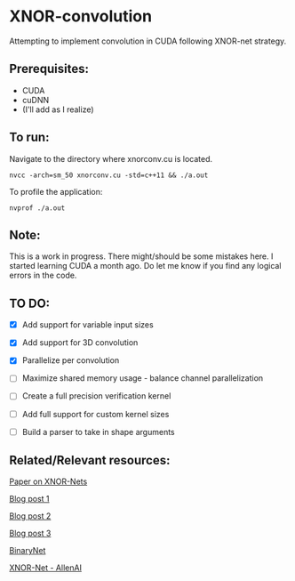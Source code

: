 # XNOR-convolution
Attempting to implement convolution in CUDA following XNOR-net strategy.

##  Prerequisites:
  * CUDA
  * cuDNN
  * (I'll add as I realize)
  
  
##  To run:
  Navigate to the directory where xnorconv.cu is located. 
  
  `nvcc -arch=sm_50 xnorconv.cu -std=c++11 && ./a.out`
  
  To profile the application:
  
  `nvprof ./a.out`
  
  
##  Note:
  This is a work in progress. There might/should be some mistakes here. I started learning CUDA a month ago. 
  Do let me know if you find any logical errors in the code.

##  TO DO:
  - [x] Add support for variable input sizes
  - [x] Add support for 3D convolution
  - [x] Parallelize per convolution
  - [ ] Maximize shared memory usage - balance channel parallelization
  - [ ] Create a full precision verification kernel
  - [ ] Add full support for custom kernel sizes
  - [ ] Build a parser to take in shape arguments


## Related/Relevant resources:

[Paper on XNOR-Nets](https://arxiv.org/abs/1603.05279)

[Blog post 1](https://software.intel.com/en-us/blogs/2017/09/21/art-em-week-2)

[Blog post 2](https://software.intel.com/en-us/blogs/2017/10/02/art-em-artistic-style-transfer-to-virtual-reality-week-4-update)

[Blog post 3](https://software.intel.com/en-us/blogs/2017/10/23/art-em-artistic-style-transfer-to-virtual-reality-week-7-update)

[BinaryNet](https://github.com/MatthieuCourbariaux/BinaryNet)

[XNOR-Net - AllenAI](https://github.com/allenai/XNOR-Net)
